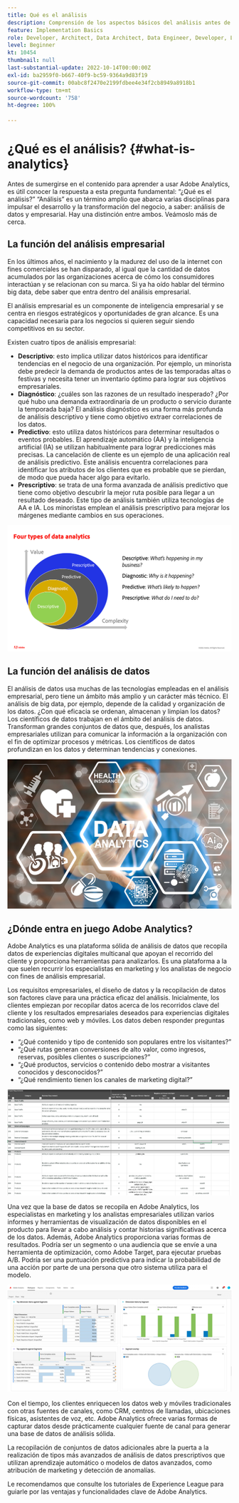 ```yaml
---
title: Qué es el análisis
description: Comprensión de los aspectos básicos del análisis antes de aprender a usar Adobe Analytics
feature: Implementation Basics
role: Developer, Architect, Data Architect, Data Engineer, Developer, Leader, User
level: Beginner
kt: 10454
thumbnail: null
last-substantial-update: 2022-10-14T00:00:00Z
exl-id: ba2959f0-b667-40f9-bc59-9364a9d83f19
source-git-commit: 00abc8f2470e2199fdbee4e34f2cb8949a8918b1
workflow-type: tm+mt
source-wordcount: '758'
ht-degree: 100%

---
```


# ¿Qué es el análisis? {#what-is-analytics}

Antes de sumergirse en el contenido para aprender a usar Adobe Analytics, es útil conocer la respuesta a esta pregunta fundamental: “¿Qué es el análisis?” “Análisis” es un término amplio que abarca varias disciplinas para impulsar el desarrollo y la transformación del negocio, a saber: análisis de datos y empresarial. Hay una distinción entre ambos. Veámoslo más de cerca.

## La función del análisis empresarial

En los últimos años, el nacimiento y la madurez del uso de la internet con fines comerciales se han disparado, al igual que la cantidad de datos acumulados por las organizaciones acerca de cómo los consumidores interactúan y se relacionan con su marca. Si ya ha oído hablar del término big data, debe saber que entra dentro del análisis empresarial.

El análisis empresarial es un componente de inteligencia empresarial y se centra en riesgos estratégicos y oportunidades de gran alcance. Es una capacidad necesaria para los negocios si quieren seguir siendo competitivos en su sector.

Existen cuatro tipos de análisis empresarial:

* **Descriptivo**: esto implica utilizar datos históricos para identificar tendencias en el negocio de una organización. Por ejemplo, un minorista debe predecir la demanda de productos antes de las temporadas altas o festivas y necesita tener un inventario óptimo para lograr sus objetivos empresariales.
* **Diagnóstico**: ¿cuáles son las razones de un resultado inesperado? ¿Por qué hubo una demanda extraordinaria de un producto o servicio durante la temporada baja? El análisis diagnóstico es una forma más profunda de análisis descriptivo y tiene como objetivo extraer correlaciones de los datos.
* **Predictivo**: esto utiliza datos históricos para determinar resultados o eventos probables. El aprendizaje automático (AA) y la inteligencia artificial (IA) se utilizan habitualmente para lograr predicciones más precisas. La cancelación de cliente es un ejemplo de una aplicación real de análisis predictivo. Este análisis encuentra correlaciones para identificar los atributos de los clientes que es probable que se pierdan, de modo que pueda hacer algo para evitarlo.
* **Prescriptivo**: se trata de una forma avanzada de análisis predictivo que tiene como objetivo descubrir la mejor ruta posible para llegar a un resultado deseado. Este tipo de análisis también utiliza tecnologías de AA e IA. Los minoristas emplean el análisis prescriptivo para mejorar los márgenes mediante cambios en sus operaciones.

![data-analytics-types](../what-can-aa-do-for-me/assets/data_analytics_types.png)

## La función del análisis de datos

El análisis de datos usa muchas de las tecnologías empleadas en el análisis empresarial, pero tiene un ámbito más amplio y un carácter más técnico. El análisis de big data, por ejemplo, depende de la calidad y organización de los datos. ¿Con qué eficacia se ordenan, almacenan y limpian los datos? Los científicos de datos trabajan en el ámbito del análisis de datos. Transforman grandes conjuntos de datos que, después, los analistas empresariales utilizan para comunicar la información a la organización con el fin de optimizar procesos y métricas. Los científicos de datos profundizan en los datos y determinan tendencias y conexiones.

![data-analytics](../what-can-aa-do-for-me/assets/data_analytics.png)

## ¿Dónde entra en juego Adobe Analytics?

Adobe Analytics es una plataforma sólida de análisis de datos que recopila datos de experiencias digitales multicanal que apoyan el recorrido del cliente y proporciona herramientas para analizarlos. Es una plataforma a la que suelen recurrir los especialistas en marketing y los analistas de negocio con fines de análisis empresarial.

Los requisitos empresariales, el diseño de datos y la recopilación de datos son factores clave para una práctica eficaz del análisis. Inicialmente, los clientes empiezan por recopilar datos acerca de los recorridos clave del cliente y los resultados empresariales deseados para experiencias digitales tradicionales, como web y móviles. Los datos deben responder preguntas como las siguientes:

* “¿Qué contenido y tipo de contenido son populares entre los visitantes?”
* “¿Qué rutas generan conversiones de alto valor, como ingresos, reservas, posibles clientes o suscripciones?”
* “¿Qué productos, servicios o contenido debo mostrar a visitantes conocidos y desconocidos?”
* “¿Qué rendimiento tienen los canales de marketing digital?”

![analytics-business-requirements](../what-can-aa-do-for-me/assets/analytics_business_requirements.png)

Una vez que la base de datos se recopila en Adobe Analytics, los especialistas en marketing y los analistas empresariales utilizan varios informes y herramientas de visualización de datos disponibles en el producto para llevar a cabo análisis y contar historias significativas acerca de los datos. Además, Adobe Analytics proporciona varias formas de resultados. Podría ser un segmento o una audiencia que se envíe a una herramienta de optimización, como Adobe Target, para ejecutar pruebas A/B. Podría ser una puntuación predictiva para indicar la probabilidad de una acción por parte de una persona que otro sistema utiliza para el modelo.

![analytics-workspace-project](../what-can-aa-do-for-me/assets/analytics_workspace_project.png)

Con el tiempo, los clientes enriquecen los datos web y móviles tradicionales con otras fuentes de canales, como CRM, centros de llamadas, ubicaciones físicas, asistentes de voz, etc. Adobe Analytics ofrece varias formas de capturar datos desde prácticamente cualquier fuente de canal para generar una base de datos de análisis sólida.

La recopilación de conjuntos de datos adicionales abre la puerta a la realización de tipos más avanzados de análisis de datos prescriptivos que utilizan aprendizaje automático o modelos de datos avanzados, como atribución de marketing y detección de anomalías.

Le recomendamos que consulte los tutoriales de Experience League para guiarle por las ventajas y funcionalidades clave de Adobe Analytics.
